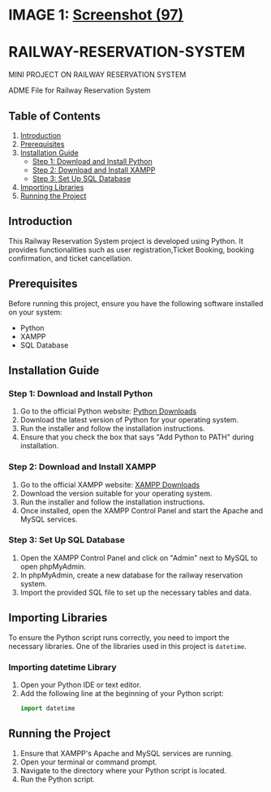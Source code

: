 # IMAGE 1: [Screenshot (97)](https://github.com/Officialaashish1/RAILWAY-RESERVATION-SYSTEM/assets/112975383/4d3e3519-751f-4669-b465-5fcea6963154)

# RAILWAY-RESERVATION-SYSTEM
MINI PROJECT ON RAILWAY RESERVATION SYSTEM

ADME File for Railway Reservation System

## Table of Contents
1. [Introduction](#introduction)
2. [Prerequisites](#prerequisites)
3. [Installation Guide](#installation-guide)
    - [Step 1: Download and Install Python](#step-1-download-and-install-python)
    - [Step 2: Download and Install XAMPP](#step-2-download-and-install-xampp)
    - [Step 3: Set Up SQL Database](#step-3-set-up-sql-database)
4. [Importing Libraries](#importing-libraries)
5. [Running the Project](#running-the-project)

## Introduction
This Railway Reservation System project is developed using Python. It provides functionalities such as user registration,Ticket Booking, booking confirmation, and ticket cancellation.

## Prerequisites
Before running this project, ensure you have the following software installed on your system:
- Python
- XAMPP
- SQL Database

## Installation Guide

### Step 1: Download and Install Python
1. Go to the official Python website: [Python Downloads](https://www.python.org/downloads/)
2. Download the latest version of Python for your operating system.
3. Run the installer and follow the installation instructions.
4. Ensure that you check the box that says "Add Python to PATH" during installation.

### Step 2: Download and Install XAMPP
1. Go to the official XAMPP website: [XAMPP Downloads](https://www.apachefriends.org/index.html)
2. Download the version suitable for your operating system.
3. Run the installer and follow the installation instructions.
4. Once installed, open the XAMPP Control Panel and start the Apache and MySQL services.

### Step 3: Set Up SQL Database
1. Open the XAMPP Control Panel and click on "Admin" next to MySQL to open phpMyAdmin.
2. In phpMyAdmin, create a new database for the railway reservation system.
3. Import the provided SQL file to set up the necessary tables and data.

## Importing Libraries
To ensure the Python script runs correctly, you need to import the necessary libraries. One of the libraries used in this project is `datetime`.

### Importing datetime Library
1. Open your Python IDE or text editor.
2. Add the following line at the beginning of your Python script:
   ```python
   import datetime
   ```

## Running the Project
1. Ensure that XAMPP's Apache and MySQL services are running.
2. Open your terminal or command prompt.
3. Navigate to the directory where your Python script is located.
4. Run the Python script.
